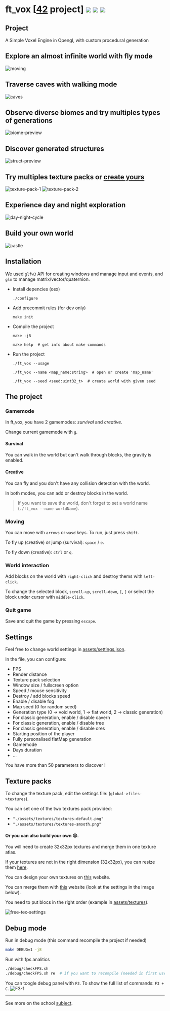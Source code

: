 # ft_vox [[42](https://www.42.fr/) project] ![](https://github.com/zer0nim/ft_vox/workflows/make/badge.svg) ![](https://github.com/zer0nim/ft_vox/workflows/linter/badge.svg) ![](https://github.com/zer0nim/ft_vox/workflows/ft_vox/badge.svg)

## Project
A Simple Voxel Engine in Opengl, with custom procedural generation

## Explore an almost infinite world with fly mode

![moving](/assets/GIFs/moving.gif)
## Traverse caves with walking mode
![caves](/assets/GIFs/survival-caves.gif)
## Observe diverse biomes and try multiples types of generations
![biome-preview](/assets/imgs/biome-preview.png)
## Discover generated structures
![struct-preview](/assets/imgs/struct-preview.png)
## Try multiples texture packs or [create yours](#texture-packs)
![texture-pack-1](/assets/imgs/smooth-preview.png)
![texture-pack-2](/assets/imgs/texture-blocks.png)
## Experience day and night exploration
![day-night-cycle](/assets/imgs/day-night-cycle.png)
## Build your own world
![castle](/assets/imgs/castle.png)

## Installation

We used `glfw3` API for creating windows and manage input and events,
and `glm` to manage matrix/vector/quaternion.

- Install depencies (osx)

	```./configure```

- Add precommit rules (for dev only)

	```make init```

- Compile the project

	```make -j8```

	```make help  # get info about make commands```
- Run the project

	```./ft_vox --usage```

	```./ft_vox --name <map_name:string>  # open or create 'map_name'```

	```./ft_vox --seed <seed:uint32_t>  # create world with given seed```

## The project

### Gamemode

In ft_vox, you have 2 gamemodes: *survival* and *creative*.

Change current gamemode with `g`.

#### Survival
You can walk in the world but can't walk through blocks, the gravity is enabled.

#### Creative
You can fly and you don't have any collision detection with the world.

In both modes, you can add or destroy blocks in the world.

> If you want to save the world, don't forget to set a world name (`./ft_vox --name worldName`).

### Moving

You can move with `arrows` or `wasd` keys.
To run, just press `shift`.

To fly up (creative) or jump (survival): `space` / `e`.

To fly down (creative): `ctrl` or `q`.

### World interaction

Add blocks on the world with `right-click` and destroy thems with `left-click`.

To change the selected block, `scroll-up`, `scroll-down`, `[`, `]` or select the block under cursor with `middle-click`.

### Quit game

Save and quit the game by pressing `escape`.

## Settings

Feel free to change world settings in [assets/settings.json](assets/settings.json).

In the file, you can configure:
- FPS
- Render distance
- Texture pack selection
- Window size / fullscreen option
- Speed / mouse sensitivity
- Destroy / add blocks speed
- Enable / disable fog
- Map seed (0 for random seed)
- Generation type (0 -> void world, 1 -> flat world, 2 -> classic generation)
- For classic generation, enable / disable cavern
- For classic generation, enable / disable tree
- For classic generation, enable / disable ores
- Starting position of the player
- Fully personalised flatMap generation
- Gamemode
- Days duration
- ...

You have more than 50 parameters to discover !

## Texture packs

To change the texture pack, edit the settings file: (`global->files->textures`).

You can set one of the two textures pack provided:
- `"./assets/textures/textures-default.png"`
- `"./assets/textures/textures-smooth.png"`

#### Or you can also build your own 😎.

You will need to create 32x32px textures and merge them in one texture atlas.

If your textures are not in the right dimension (32x32px), you can resize them [here](https://www.birme.net/?target_width=32&target_height=32&quality=0).

You can design your own textures on [this](https://www.pixilart.com/draw?ref=home-page) website.

You can merge them with [this](http://free-tex-packer.com/app/) website (look at the settings in the image below).

You need to put blocs in the right order (example in [assets/textures](assets/textures)).

![free-tex-settings](/assets/imgs/free-tex-settings.png)

## Debug mode

Run in debug mode (this command recompile the project if needed)
``` sh
make DEBUG=1 -j8
```

Run with fps analitics
``` sh
./debug/checkFPS.sh
./debug/checkFPS.sh re  # if you want to recompile (needed in first use)
```

You can toogle debug panel with `F3`.
To show the full list of commands: `F3 + C`.
![F3-1](/assets/imgs/F3-1.png)

---

See more on the school [subject](ft_vox.fr.pdf).
